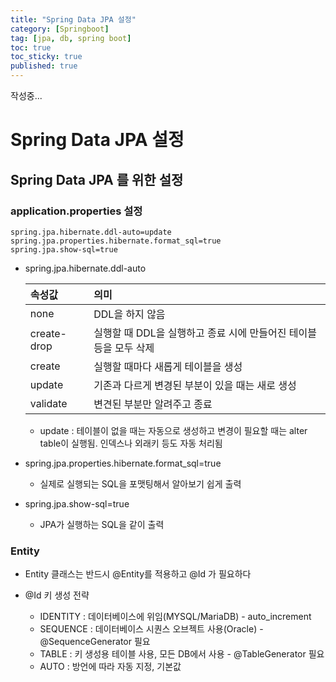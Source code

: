 ```yaml
---
title: "Spring Data JPA 설정"
category: [Springboot]
tag: [jpa, db, spring boot]
toc: true
toc_sticky: true
published: true
---
```

작성중...

# Spring Data JPA 설정

## Spring Data JPA 를 위한 설정

### application.properties 설정 
```properties
spring.jpa.hibernate.ddl-auto=update
spring.jpa.properties.hibernate.format_sql=true
spring.jpa.show-sql=true
```

- spring.jpa.hibernate.ddl-auto

    |   속성값          |    의미    |
    |   :---            |   :---    |
    |    none           |   DDL을 하지 않음                                                 |
    |    create-drop    |   실행할 때 DDL을 실행하고 종료 시에 만들어진 테이블 등을 모두 삭제   |
    |    create         |   실행할 때마다 새롭게 테이블을 생성                                |
    |    update         |   기존과 다르게 변경된 부분이 있을 때는 새로 생성                    |
    |    validate       |   변견된 부분만 알려주고 종료                                      |

    - update : 테이블이 없을 때는 자동으로 생성하고 변경이 필요할 때는 alter table이 실행됨. 인덱스나 외래키 등도 자동 처리됨

- spring.jpa.properties.hibernate.format_sql=true
    - 실제로 실행되는 SQL을 포맷팅해서 알아보기 쉽게 출력

- spring.jpa.show-sql=true
    - JPA가 실행하는 SQL을 같이 출력

### Entity

- Entity 클래스는 반드시 @Entity를 적용하고 @Id 가 필요하다
- @Id 키 생성 전략

    - IDENTITY : 데이터베이스에 위임(MYSQL/MariaDB) - auto_increment
    - SEQUENCE : 데이터베이스 시퀀스 오브젝트 사용(Oracle) - @SequenceGenerator 필요
    - TABLE : 키 생성용 테이블 사용, 모든 DB에서 사용 - @TableGenerator 필요
    - AUTO : 방언에 따라 자동 지정, 기본값